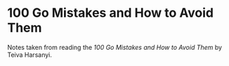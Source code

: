 # 100 Go Mistakes and How to Avoid Them

Notes taken from reading the *100 Go Mistakes and How to Avoid Them* by Teiva Harsanyi.
